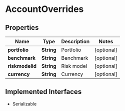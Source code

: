 

# AccountOverrides

## Properties

Name | Type | Description | Notes
------------ | ------------- | ------------- | -------------
**portfolio** | **String** | Portfolio |  [optional]
**benchmark** | **String** | Benchmark |  [optional]
**riskmodelid** | **String** | Risk model |  [optional]
**currency** | **String** | Currency |  [optional]


## Implemented Interfaces

* Serializable


